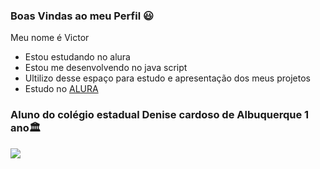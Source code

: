 ### Boas Vindas ao meu Perfil 😃

Meu nome é Victor

- Estou estudando no alura
- Estou me desenvolvendo no java script
- Ultilizo desse espaço para estudo e apresentação dos meus projetos
- Estudo no [ALURA](https://www.alura.com.br)
### Aluno do colégio estadual Denise cardoso de Albuquerque 1 ano🏛




![](https://tenor.com/pt-BR/view/dino-dance-gif-10950485)

